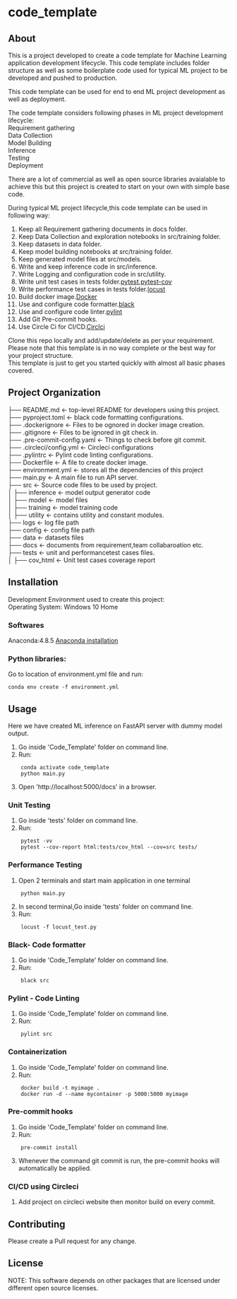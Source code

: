 # code_template


## About  
This is a project developed to create a code template for Machine Learning application development lifecycle. This code template includes folder structure as well as some boilerplate code used for typical ML project to be developed and pushed to production.   

This code template can be used for end to end ML project development as well as deployment.   

The code template considers following phases in ML project development lifecycle:  
Requirement gathering    
Data Collection   
Model Building   
Inference   
Testing     
Deployment   

There are a lot of commercial as well as open source libraries avaialable to achieve this but this project is created to start on your own with simple base code.   

During typical ML project lifecycle,this code template can be used in following way:   
1. Keep all Requirement gathering documents in docs folder.       
2. Keep Data Collection and exploration notebooks  in src/training folder.  
3. Keep datasets in data folder.    
4. Keep model building notebooks at src/training folder.      
5. Keep generated model files at src/models.  
6. Write and keep inference code in src/inference.   
7. Write Logging and configuration code in src/utility.      
8. Write unit test cases in tests folder.<a href="https://docs.pytest.org/en/7.1.x/">pytest</a>,<a href="https://pytest-cov.readthedocs.io/en/latest/readme.html">pytest-cov</a>    
9. Write performance test cases in tests folder.<a href="https://locust.io/">locust</a>     
10. Build docker image.<a href="https://www.docker.com/">Docker</a>  
11. Use and configure code formatter.<a href="https://black.readthedocs.io/en/stable/">black</a>     
12. Use and configure code linter.<a href="https://pylint.pycqa.org/en/latest/">pylint</a>     
13. Add Git Pre-commit hooks.     
14. Use Circle Ci for CI/CD.<a href="https://circleci.com/developer">Circlci</a>    
 
Clone this repo locally and add/update/delete as per your requirement.   
Please note that this template is in no way complete or the best way for your project structure.   
This template is just to get you started quickly with almost all basic phases covered.   

## Project Organization


├── README.md         		<- top-level README for developers using this project.    
├── pyproject.toml         		<- black code formatting configurations.    
├── .dockerignore         		<- Files to be ognored in docker image creation.    
├── .gitignore         		<- Files to be ignored in git check in.    
├── .pre-commit-config.yaml         		<- Things to check before git commit.    
├── .circleci/config.yml         		<- Circleci configurations       
├── .pylintrc         		<- Pylint code linting configurations.    
├── Dockerfile         		<- A file to create docker image.    
├── environment.yml 	    <- stores all the dependencies of this project    
├── main.py 	    <- A main file to run API server.    
├── src                     <- Source code files to be used by project.    
│       ├── inference 	        <- model output generator code   
│       ├── model	        <- model files   
│       ├── training 	        <- model training code  
│       ├── utility	        <- contains utility  and constant modules.   
├── logs                    <- log file path   
├── config                  <- config file path   
├── data              <- datasets files   
├── docs               <- documents from requirement,team collabaroation etc.   
├── tests               <- unit and performancetest cases files.   
│       ├── cov_html 	        <- Unit test cases coverage report    

## Installation
Development Environment used to create this project:  
Operating System: Windows 10 Home  

### Softwares
Anaconda:4.8.5  <a href="https://docs.anaconda.com/anaconda/install/windows/">Anaconda installation</a>   
 

### Python libraries:
Go to location of environment.yml file and run:  
```
conda env create -f environment.yml
```

 

## Usage
Here we have created ML inference on FastAPI server with dummy model output.

1. Go inside 'Code_Template' folder on command line.  
2. Run:
  ``` 
      conda activate code_template  
      python main.py       
  ```
3. Open 'http://localhost:5000/docs' in a browser.
   
 
### Unit Testing
1. Go inside 'tests' folder on command line.
2. Run:
  ``` 
      pytest -vv 
      pytest --cov-report html:tests/cov_html --cov=src tests/ 
  ```
 
### Performance Testing
1. Open 2 terminals and start main application in one terminal  
  ``` 
      python main.py 
  ```

2. In second terminal,Go inside 'tests' folder on command line.
3. Run:
  ``` 
      locust -f locust_test.py  
  ```

### Black- Code formatter
1. Go inside 'Code_Template' folder on command line.
2. Run:
  ``` 
      black src 
  ```

### Pylint -  Code Linting
1. Go inside 'Code_Template' folder on command line.
2. Run:
  ``` 
      pylint src  
  ```

### Containerization
1. Go inside 'Code_Template' folder on command line.
2. Run:
  ``` 
      docker build -t myimage .  
      docker run -d --name mycontainer -p 5000:5000 myimage         
  ```

### Pre-commit hooks
1. Go inside 'Code_Template' folder on command line.
2. Run:
  ``` 
      pre-commit install  
  ```
3. Whenever the command git commit is run, the pre-commit hooks will automatically be applied.

### CI/CD using Circleci
1. Add project on circleci website then monitor build on every commit.


## Contributing
Please create a Pull request for any change. 

## License


NOTE: This software depends on other packages that are licensed under different open source licenses.

